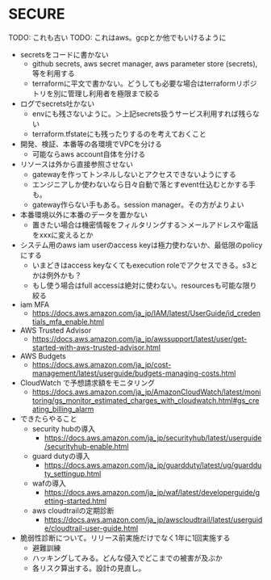 # SECURE

TODO: これも古い
TODO: これはaws。gcpとか他でもいけるように

- secretsをコードに書かない
	- github secrets, aws secret manager, aws parameter store (secrets), 等を利用する
	- terraformに平文で書かない。どうしても必要な場合はterraformリポジトリを別に管理し利用者を極限まで絞る
- ログでsecrets吐かない
	- envにも残さないように。＞上記secrets扱うサービス利用すれば残らない
	- terraform.tfstateにも残ったりするのを考えておくこと
- 開発、検証、本番等の各環境でVPCを分ける
	- 可能ならaws account自体を分ける
- リソースは外から直接参照させない
	- gatewayを作ってトンネルしないとアクセスできないようにする
	- エンジニアしか使わないなら日々自動で落とすevent仕込むとかする手も。
	- gateway作らない手もある。session manager。その方がよりよい
- 本番環境以外に本番のデータを置かない
	- 置きたい場合は機密情報をフィルタリングする＞メールアドレスや電話をxxxに変えるとか
- システム用のaws iam userのaccess keyは極力使わないか、最低限のpolicyにする
	- いまどきはaccess keyなくてもexecution roleでアクセスできる。s3とかは例外かも？
	- もし使う場合はfull accessは絶対に使わない。resourcesも可能な限り絞る
- iam MFA
	- https://docs.aws.amazon.com/ja_jp/IAM/latest/UserGuide/id_credentials_mfa_enable.html
- AWS Trusted Advisor
	- https://docs.aws.amazon.com/ja_jp/awssupport/latest/user/get-started-with-aws-trusted-advisor.html
- AWS Budgets
	- https://docs.aws.amazon.com/ja_jp/cost-management/latest/userguide/budgets-managing-costs.html
- CloudWatch で予想請求額をモニタリング
	- https://docs.aws.amazon.com/ja_jp/AmazonCloudWatch/latest/monitoring/gs_monitor_estimated_charges_with_cloudwatch.html#gs_creating_billing_alarm
- できたらやること
	- security hubの導入
		- https://docs.aws.amazon.com/ja_jp/securityhub/latest/userguide/securityhub-enable.html
	- guard dutyの導入
		- https://docs.aws.amazon.com/ja_jp/guardduty/latest/ug/guardduty_settingup.html
	- wafの導入
		-  https://docs.aws.amazon.com/ja_jp/waf/latest/developerguide/getting-started.html
	- aws cloudtrailの定期診断
		- https://docs.aws.amazon.com/ja_jp/awscloudtrail/latest/userguide/cloudtrail-user-guide.html
- 脆弱性診断について。リリース前実施だけでなく1年に1回実施する
	- 避難訓練
	- ハッキングしてみる。どんな侵入でどこまでの被害が及ぶか
	- 各リスク算出する。設計の見直し。
